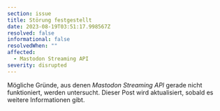 ```yaml
---
section: issue
title: Störung festgestellt
date: 2023-08-19T03:51:17.998567Z
resolved: false
informational: false
resolvedWhen: ""
affected:
  - Mastodon Streaming API
severity: disrupted
---
```

Mögliche Gründe, aus denen *Mastodon Streaming API* gerade nicht funktioniert, werden untersucht. Dieser Post wird aktualisiert, sobald es weitere Informationen gibt.

        